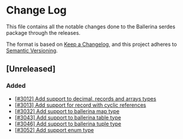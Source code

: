 # Change Log
This file contains all the notable changes done to the Ballerina serdes package through the releases.

The format is based on [Keep a Changelog](https://keepachangelog.com/en/1.0.0/), and this project adheres to
[Semantic Versioning](https://semver.org/spec/v2.0.0.html).

## [Unreleased]

### Added

- [[#3012] Add support to decimal, records and arrays types](https://github.com/ballerina-platform/ballerina-standard-library/issues/3012)
- [[#3013] Add support for record with cyclic references](https://github.com/ballerina-platform/ballerina-standard-library/issues/3013)
- [[#3032] Add support to ballerina map type](https://github.com/ballerina-platform/ballerina-standard-library/issues/3032)
- [[#3043] Add support to ballerina table type](https://github.com/ballerina-platform/ballerina-standard-library/issues/3043)
- [[#3046] Add support to ballerina tuple type](https://github.com/ballerina-platform/ballerina-standard-library/issues/3046)
- [[#3052] Add support enum type](https://github.com/ballerina-platform/ballerina-standard-library/issues/3052)